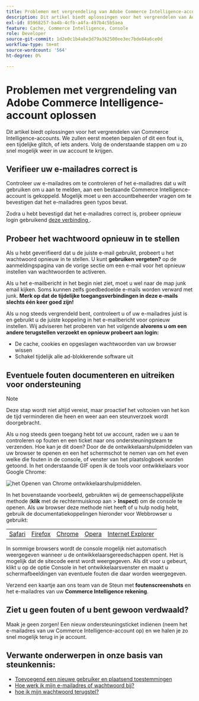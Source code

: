 ```yaml
---
title: Problemen met vergrendeling van Adobe Commerce Intelligence-account oplossen
description: Dit artikel biedt oplossingen voor het vergrendelen van Adobe Commerce Intelligence-accounts. We zullen eerst moeten bepalen of dit een fout is, een tijdelijke glitch, of iets anders. Volg de onderstaande stappen om u zo snel mogelijk weer in uw account te krijgen.
exl-id: 85968257-ba4b-4cfb-a4fa-497b4c5b5aea
feature: Cache, Commerce Intelligence, Console
role: Developer
source-git-commit: 1d2e0c1b4a8e3d79a362500ee3ec7bde84a6ce0d
workflow-type: tm+mt
source-wordcount: '564'
ht-degree: 0%

---
```


# Problemen met vergrendeling van Adobe Commerce Intelligence-account oplossen

<!--
BOB: Is this in TOC?
-->

Dit artikel biedt oplossingen voor het vergrendelen van Commerce Intelligence-accounts. We zullen eerst moeten bepalen of dit een fout is, een tijdelijke glitch, of iets anders. Volg de onderstaande stappen om u zo snel mogelijk weer in uw account te krijgen.

## Verifieer uw e-mailadres correct is

Controleer uw e-mailadres om te controleren of het e-mailadres dat u wilt gebruiken om u aan te melden, aan een bestaande Commerce Intelligence-account is gekoppeld. Mogelijk moet u een accountbeheerder vragen om te bevestigen dat het e-mailadres geen typos bevat.

Zodra u hebt bevestigd dat het e-mailadres correct is, probeer opnieuw login gebruikend [ deze verbinding ](https://dashboard.rjmetrics.com/v2/session/create#/).

## Probeer het wachtwoord opnieuw in te stellen

Als u hebt geverifieerd dat u de juiste e-mail gebruikt, probeert u het wachtwoord opnieuw in te stellen. U kunt **gebruiken vergeten?** op de aanmeldingspagina van de vorige sectie om een e-mail voor het opnieuw instellen van wachtwoorden te activeren.

Als u het e-mailbericht in het begin niet ziet, moet u wel naar de map junk email kijken. Soms kunnen zelfs goedbedoelde e-mails worden verward met junk. **Merk op dat de tijdelijke toegangsverbindingen in deze e-mails slechts één keer goed zijn!**

Als u nog steeds vergrendeld bent, controleert u of uw e-mailadres juist is en gebruikt u de juiste koppeling in het e-mailbericht voor opnieuw instellen. Wij adviseren het proberen van het volgende **alvorens u om een andere terugstellen verzoekt en opnieuw probeert aan login:**

* De cache, cookies en opgeslagen wachtwoorden van uw browser wissen
* Schakel tijdelijk alle ad-blokkerende software uit

## Eventuele fouten documenteren en uitreiken voor ondersteuning

>[!NOTE]
>
>Deze stap wordt niet altijd vereist, maar proactief het voltooien van het kon de tijd verminderen die heen en weer aan een steunverzoek wordt doorgebracht.

Als u nog steeds geen toegang hebt tot uw account, raden we u aan te controleren op fouten en een ticket naar ons ondersteuningsteam te verzenden. Hoe kan je dit doen? Door de de ontwikkelaarshulpmiddelen van uw browser te openen en een het schermschot te nemen van om het even welke die fouten in de console, of venster van het plaatslogboek worden getoond. In het onderstaande GIF open ik de tools voor ontwikkelaars voor Google Chrome:

![ het Openen van Chrome ontwikkelaarshulpmiddelen.](assets/Opening_Chrome_dev_tools.gif)

In het bovenstaande voorbeeld, gebruikten wij de gemeenschappelijkste methode (**klik** met de rechtermuisknop aan > **Inspect**) om de console te openen. Als uw browser deze methode niet heeft of u hulp nodig hebt, gebruik de documentatiekoppelingen hieronder voor Webbrowser u gebruikt:

<table>
<tbody>
<tr>
<td><a href="https://www.technipages.com/mac-os-x-enable-web-inspector-in-safari">Safari</a></td>
<td><a href="https://developer.mozilla.org/en-US/docs/Tools/Web_Console/Opening_the_Web_Console">Firefox</a></td>
<td><a href="https://developers.google.com/web/tools/chrome-devtools/?hl=en">Chrome</a></td>
<td><a href="https://www.opera.com/dragonfly/documentation/">Opera</a></td>
<td><a href="https://msdn.microsoft.com/en-us/library/gg589512(v=vs.85).aspx#OpeningTools">Internet Explorer</a></td>
</tr>
</tbody>
</table>

In sommige browsers wordt de console mogelijk niet automatisch weergegeven wanneer u de ontwikkelaarsgereedschappen opent. Het is mogelijk dat de sitecode eerst wordt weergegeven. Als dit voor u gebeurt, klikt u op de optie Console in het ontwikkelaarsvenster en maakt u schermafbeeldingen van eventuele fouten die daar worden weergegeven.

Verzend een kaartje aan ons team van de Steun met **foutenscreenshots** en het e-mailadres van uw **Commerce Intelligence rekening**.

## Ziet u geen fouten of u bent gewoon verdwaald?

Maak je geen zorgen! Een nieuw ondersteuningsticket indienen (neem het e-mailadres van uw Commerce Intelligence-account op) en we halen je zo snel mogelijk terug in je account.

## Verwante onderwerpen in onze basis van steunkennis:

* [ Toevoegend een nieuwe gebruiker en plaatsend toestemmingen ](https://experienceleague.adobe.com/docs/commerce-business-intelligence/mbi/administrator/user-mgmt/user-management.html?lang=nl-NL)
* [ Hoe werk ik mijn e-mailadres of wachtwoord bij?](https://experienceleague.adobe.com/docs/commerce-business-intelligence/mbi/administrator/user-mgmt/create-user.html?lang=nl-NL)
* [ hoe ik mijn wachtwoord terugstel?](https://experienceleague.adobe.com/docs/commerce-business-intelligence/mbi/administrator/user-mgmt/reset-password.html?lang=nl-NL)
